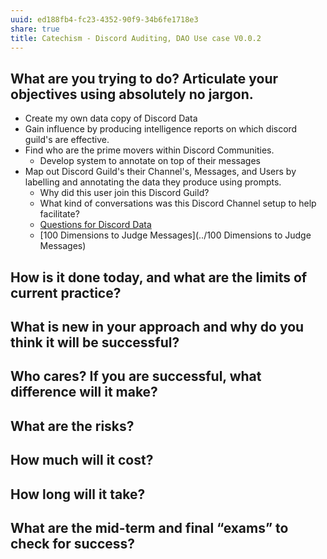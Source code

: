```yaml
---
uuid: ed188fb4-fc23-4352-90f9-34b6fe1718e3
share: true
title: Catechism - Discord Auditing, DAO Use case V0.0.2
---
```

## What are you trying to do? Articulate your objectives using absolutely no jargon.

* Create my own data copy of Discord Data
* Gain influence by producing intelligence reports on which discord guild's are effective.
* Find who are the prime movers within Discord Communities.
	* Develop system to annotate on top of their messages
* Map out Discord Guild's their Channel's, Messages, and Users by labelling and annotating the data they produce using prompts.
	* Why did this user join this Discord Guild?
	* What kind of conversations was this Discord Channel setup to help facilitate? 
	* [Questions for Discord Data](../46abc67b-bbe7-4800-82f5-f08d4c457ef0)
	* [100 Dimensions to Judge Messages](../100 Dimensions to Judge Messages)
## How is it done today, and what are the limits of current practice?
## What is new in your approach and why do you think it will be successful?
## Who cares? If you are successful, what difference will it make?
## What are the risks?
## How much will it cost?
## How long will it take?
## What are the mid-term and final “exams” to check for success?